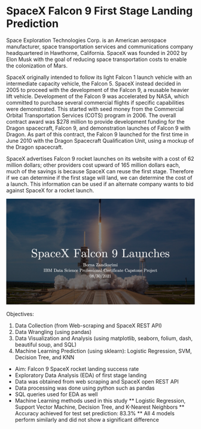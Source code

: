 # SpaceX Falcon 9 First Stage Landing Prediction

Space Exploration Technologies Corp. is an American aerospace manufacturer, space transportation services and communications company headquartered in Hawthorne, California. SpaceX was founded in 2002 by Elon Musk with the goal of reducing space transportation costs to enable the colonization of Mars.

SpaceX originally intended to follow its light Falcon 1 launch vehicle with an intermediate capacity vehicle, the Falcon 5. SpaceX instead decided in 2005 to proceed with the development of the Falcon 9, a reusable heavier lift vehicle. Development of the Falcon 9 was accelerated by NASA, which committed to purchase several commercial flights if specific capabilities were demonstrated. This started with seed money from the Commercial Orbital Transportation Services (COTS) program in 2006. The overall contract award was $278 million to provide development funding for the Dragon spacecraft, Falcon 9, and demonstration launches of Falcon 9 with Dragon. As part of this contract, the Falcon 9 launched for the first time in June 2010 with the Dragon Spacecraft Qualification Unit, using a mockup of the Dragon spacecraft.

SpaceX advertises Falcon 9 rocket launches on its website with a cost of 62 million dollars; other providers cost upward of 165 million dollars each, much of the savings is because SpaceX can reuse the first stage. Therefore if we can determine if the first stage will land, we can determine the cost of a launch. This information can be used if an alternate company wants to bid against SpaceX for a rocket launch. 

![IBM SpaceX](IBM%20Capstone.jpg)

Objectives:
1. Data Collection (from Web-scraping and SpaceX REST API)
2. Data Wrangling (using pandas)
3. Data Visualization and Analysis (using matplotlib, seaborn, folium, dash, beautiful soup, and SQL)
4. Machine Learning Prediction (using sklearn): Logistic Regression, SVM, Decision Tree, and KNN

* Aim: Falcon 9 SpaceX rocket landing success rate
* Exploratory Data Analysis (EDA) of first stage landing  
* Data was obtained from web scraping and SpaceX open REST API 
* Data processing was done using python such as pandas
* SQL queries used for EDA as well
* Machine Learning methods used in this study
  ** Logistic Regression, Support Vector Machine, Decision Tree, and K-Nearest Neighbors
  ** Accuracy achieved for test set prediction: 83.3%
  ** All 4 models perform similarly and did not show a significant difference



